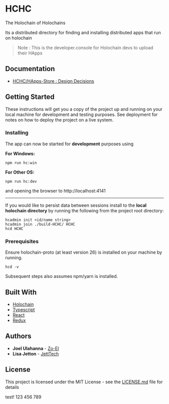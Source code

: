 # HCHC

The Holochain of Holochains

Its a distributed directory for finding and installing distributed apps that run on holochain

> Note : This is the developer.console for Holochain devs to upload their HApps

## Documentation
- [HCHC/HApps-Store : Design Decisions](https://hackmd.io/uBkCcxybSWyQ-h60dEi8bg)

## Getting Started

These instructions will get you a copy of the project up and running on your local machine for development and testing purposes. See deployment for notes on how to deploy the project on a live system.

### Installing

The app can now be started for **development** purposes using

**For Windows:**
```
npm run hc:win
```
**For Other OS:**
```
npm run hc:dev
```
and opening the browser to http://localhost:4141

---
If you would like to persist data between sessions install to the **local holochain directory** by running the following from the project root directory:
```
hcadmin init <id/name string>
hcadmin join ./build-HCHC/ HCHC
hcd HCHC
```
### Prerequisites
Ensure holochain-proto (at least version 26) is installed on your machine by running.

```
hcd -v
```
Subsequent steps also assumes npm/yarn is installed.

## Built With

* [Holochain](https://github.com/holochain/holochain-proto)
* [Typescript](https://github.com/Microsoft/TypeScript)
* [React](https://reactjs.org/)
* [Redux](https://redux.js.org/)

## Authors

* **Joel Ulahanna** - [Zo-El](https://github.com/zo-el)
* **Lisa Jetton** - [JettTech](https://github.com/JettTech)

## License

This project is licensed under the MIT License - see the [LICENSE.md](LICENSE.md) file for details

test! 123  456 789
